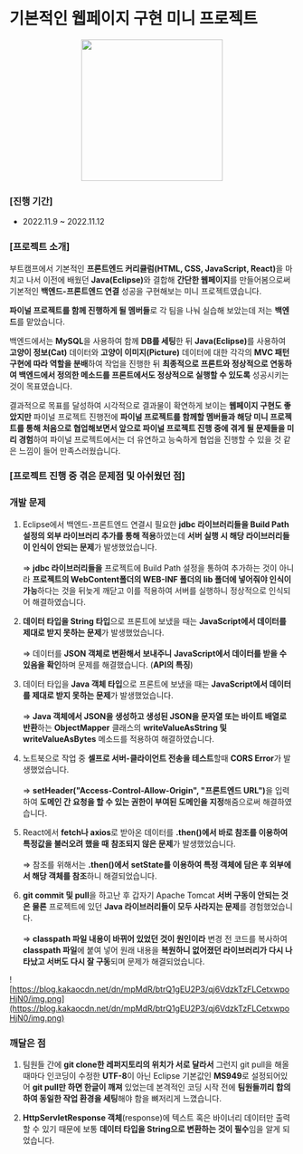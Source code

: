 # 기본적인 웹페이지 구현 미니 프로젝트

<p align="center"><img src="https://user-images.githubusercontent.com/109947297/210203169-ffa2ed54-6bae-4e43-9714-2f7c32914990.jpg" height="250"><p>

### [진행 기간]

- 2022.11.9 ~ 2022.11.12

### [프로젝트 소개]

부트캠프에서 기본적인 <b>프론트엔드 커리큘럼(HTML, CSS, JavaScript, React)</b>을 마치고 나서 이전에 배웠던 <b>Java(Eclipse)</b>와 결합해 **간단한 웹페이지**를 만들어봄으로써 기본적인 **백엔드-프론트엔드 연결** 성공을 구현해보는 미니 프로젝트였습니다.

**파이널 프로젝트를 함께 진행하게 될 멤버들**로 각 팀을 나눠 실습해 보았는데 저는 **백엔드**를 맡았습니다.

백엔드에서는 **MySQL**을 사용하여 함께 **DB를 세팅**한 뒤 <b>Java(Eclipse)</b>를 사용하여 <b>고양이 정보(Cat)</b> 데이터와 <b>고양이 이미지(Picture)</b> 데이터에 대한 각각의 **MVC 패턴 구현에 따라 역할을 분배**하여 작업을 진행한 뒤 **최종적으로 프론트와 정상적으로 연동하여 백엔드에서 정의한 메소드를 프론트에서도 정상적으로 실행할 수 있도록** 성공시키는 것이 목표였습니다.

결과적으로 목표를 달성하여 시각적으로 결과물이 확연하게 보이는 **웹페이지 구현도 좋았지만** 파이널 프로젝트 진행전에 **파이널 프로젝트를 함께할 멤버들과 해당 미니 프로젝트를 통해 처음으로 협업해보면서 앞으로 파이널 프로젝트 진행 중에 겪게 될 문제들을 미리 경험**하여 파이널 프로젝트에서는 더 유연하고 능숙하게 협업을 진행할 수 있을 것 같은 느낌이 들어 만족스러웠습니다.   

### [프로젝트 진행 중 겪은 문제점 및 아쉬웠던 점]
### 개발 문제

1. Eclipse에서 백엔드-프론트엔드 연결시 필요한 **jdbc 라이브러리들을 Build Path 설정의 외부 라이브러리 추가를 통해 적용**하였는데 **서버 실행 시 해당 라이브러리들이 인식이 안되는 문제**가 발생했었습니다.
<br><br> ⇒ **jdbc 라이브러리들을** 프로젝트에 Build Path 설정을 통하여 추가하는 것이 아니라 **프로젝트의 WebContent폴더의 WEB-INF 폴더의 lib 폴더에 넣어줘야 인식이 가능**하다는 것을 뒤늦게 깨닫고 이를 적용하여 서버를 실행하니 정상적으로 인식되어 해결하였습니다.

2. **데이터 타입을 String 타입**으로 프론트에 보냈을 때는 **JavaScript에서 데이터를 제대로 받지 못하는 문제**가 발생했었습니다.
<br><br> ⇒ 데이터를 **JSON 객체로 변환해서 보내주니** **JavaScript에서 데이터를 받을 수 있음을 확인**하며 문제를 해결했습니다. (**API의 특징**)

3. 데이터 타입을 **Java 객체 타입**으로 프론트에 보냈을 때는 **JavaScript에서 데이터를 제대로 받지 못하는 문제**가 발생했었습니다.
<br><br> ⇒ **Java 객체에서 JSON을 생성하고 생성된 JSON을 문자열 또는 바이트 배열로 반환**하는 **ObjectMapper** 클래스의 **writeValueAsString 및 writeValueAsBytes** 메소드를 적용하여 해결하였습니다.

4. 노트북으로 작업 중 **셀프로 서버-클라이언트 전송을 테스트**할때 **CORS Error**가 발생했었습니다.
<br><br> ⇒ <b>setHeader("Access-Control-Allow-Origin", "프론트엔드 URL")</b>을 입력하여 **도메인 간 요청을 할 수 있는 권한이 부여된 도메인을 지정**해줌으로써 해결하였습니다.

5. React에서 **fetch나 axios**로 받아온 데이터를 **.then()에서 바로 참조를 이용하여 특정값을 불러오려 했을 때** **참조되지 않은 문제**가 발생했었습니다.
<br><br> ⇒ 참조를 위해서는 **.then()에서** **setState를 이용하여 특정 객체에 담은 후 외부에서 해당 객체를 참조**하니 해결되었습니다.

6. **git commit 및 pull**을 하고난 후 갑자기 Apache Tomcat **서버 구동이 안되는 것은 물론** 프로젝트에 있던 **Java 라이브러리들이 모두 사라지는 문제**를 경험했었습니다.
<br><br> ⇒ **classpath 파일 내용이 바뀌어 있었던 것이 원인이라** 변경 전 코드를 복사하여 **classpath 파일**에 붙여 넣어 원래 내용을 **복원하니 없어졌던 라이브러리가 다시 나타났고 서버도 다시 잘 구동**되며 문제가 해결되었습니다.

![https://blog.kakaocdn.net/dn/mpMdR/btrQ1gEU2P3/qj6VdzkTzFLCetxwpoHjN0/img.png](https://blog.kakaocdn.net/dn/mpMdR/btrQ1gEU2P3/qj6VdzkTzFLCetxwpoHjN0/img.png)

### 깨달은 점

1. 팀원들 간에 **git clone한 레퍼지토리의 위치가 서로 달라서** 그런지 git pull을 해올 때마다 인코딩이 수정한 **UTF-8**이 아닌 Eclipse 기본값인 **MS949**로 설정되어있어 **git pull만 하면 한글이 깨져** 있었는데 본격적인 코딩 시작 전에 **팀원들끼리 합의하여 동일한 작업 환경을 세팅**해야 함을 뼈저리게 느꼈습니다.

2. **HttpServletResponse 객체**(response)에 텍스트 혹은 바이너리 데이터만 출력할 수 있기 때문에 보통 **데이터 타입을 String으로 변환하는 것이 필수**임을 알게 되었습니다.
